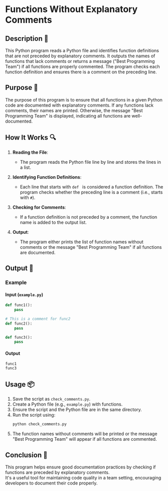 # Functions Without Explanatory Comments

## Description 📝

This Python program reads a Python file and identifies function definitions that are not preceded by explanatory comments.
It outputs the names of functions that lack comments or returns a message ("Best Programming Team") if all functions are properly commented.
The program checks each function definition and ensures there is a comment on the preceding line.

## Purpose 🎯

The purpose of this program is to ensure that all functions in a given Python code are documented with explanatory comments.
If any functions lack comments, their names are printed.
Otherwise, the message "Best Programming Team" is displayed, indicating all functions are well-documented.

## How It Works 🔍

1. **Reading the File**:

    - The program reads the Python file line by line and stores the lines in a list.

2. **Identifying Function Definitions**:

    - Each line that starts with `def ` is considered a function definition. The program checks whether the preceding line is a comment (i.e., starts with `#`).

3. **Checking for Comments**:

    - If a function definition is not preceded by a comment, the function name is added to the output list.

4. **Output**:
    - The program either prints the list of function names without comments or the message "Best Programming Team" if all functions are documented.

## Output 📜

### Example

#### **Input (`example.py`)**

```python
def func1():
    pass

# This is a comment for func2
def func2():
    pass

def func3():
    pass
```

#### **Output**

```
func1
func3
```

## Usage 📦

1. Save the script as `check_comments.py`.
2. Create a Python file (e.g., `example.py`) with functions.
3. Ensure the script and the Python file are in the same directory.
4. Run the script using:
    ```bash
    python check_comments.py
    ```
5. The function names without comments will be printed or the message "Best Programming Team" will appear if all functions are commented.

## Conclusion 🚀

This program helps ensure good documentation practices by checking if functions are preceded by explanatory comments.\
It's a useful tool for maintaining code quality in a team setting, encouraging developers to document their code properly.
